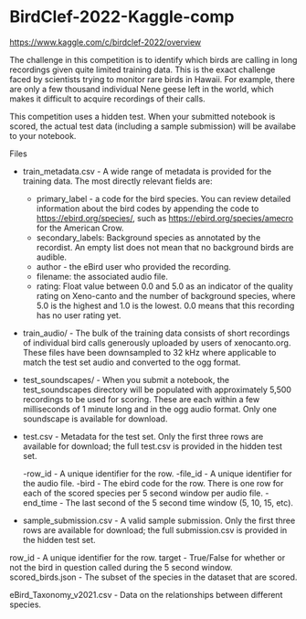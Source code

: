 # BirdClef-2022-Kaggle-comp

https://www.kaggle.com/c/birdclef-2022/overview

The challenge in this competition is to identify which birds are calling in long recordings given quite limited training data. This is the exact challenge faced by scientists trying to monitor rare birds in Hawaii. For example, there are only a few thousand individual Nene geese left in the world, which makes it difficult to acquire recordings of their calls.

This competition uses a hidden test. When your submitted notebook is scored, the actual test data (including a sample submission) will be availabe to your notebook.

Files
- train_metadata.csv - A wide range of metadata is provided for the training data. The most directly relevant fields are:

  - primary_label - a code for the bird species. You can review detailed information about the bird codes by appending the code to https://ebird.org/species/, such as https://ebird.org/species/amecro for the American Crow.
  - secondary_labels: Background species as annotated by the recordist. An empty list does not mean that no background birds are audible.
  - author - the eBird user who provided the recording.
  - filename: the associated audio file.
  - rating: Float value between 0.0 and 5.0 as an indicator of the quality rating on Xeno-canto and the number of background species, where 5.0 is the highest and 1.0 is the lowest. 0.0 means that this recording has no user rating yet.
- train_audio/ - The bulk of the training data consists of short recordings of individual bird calls generously uploaded by users of xenocanto.org. These files have been downsampled to 32 kHz where applicable to match the test set audio and converted to the ogg format.

- test_soundscapes/ - When you submit a notebook, the test_soundscapes directory will be populated with approximately 5,500 recordings to be used for scoring. These are each within a few milliseconds of 1 minute long and in the ogg audio format. Only one soundscape is available for download.

- test.csv - Metadata for the test set. Only the first three rows are available for download; the full test.csv is provided in the hidden test set.

  -row_id - A unique identifier for the row.
  -file_id - A unique identifier for the audio file.
  -bird - The ebird code for the row. There is one row for each of the scored species per 5 second window per audio file.
  -end_time - The last second of the 5 second time window (5, 10, 15, etc).
- sample_submission.csv - A valid sample submission. Only the first three rows are available for download; the full submission.csv is provided in the hidden test set.

row_id - A unique identifier for the row.
target - True/False for whether or not the bird in question called during the 5 second window.
scored_birds.json - The subset of the species in the dataset that are scored.

eBird_Taxonomy_v2021.csv - Data on the relationships between different species.
